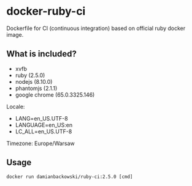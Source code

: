 # docker-ruby-ci

Dockerfile for CI (continuous integration) based on official ruby docker image.

## What is included?

* xvfb
* ruby (2.5.0)
* nodejs (8.10.0)
* phantomjs (2.1.1)
* google chrome (65.0.3325.146)

Locale:

* LANG=en_US.UTF-8
* LANGUAGE=en_US:en
* LC_ALL=en_US.UTF-8

Timezone: Europe/Warsaw

## Usage 

```
docker run damianbackowski/ruby-ci:2.5.0 [cmd]
```

